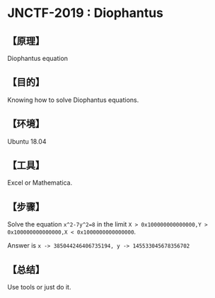 # JNCTF-2019 : Diophantus

## **【原理】**

Diophantus equation 

## **【目的】**

Knowing how to solve Diophantus equations.

## **【环境】**

Ubuntu 18.04

## **【工具】**

Excel or Mathematica.

## **【步骤】**

Solve the equation `x^2-7y^2=8` in the limit `X > 0x100000000000000,Y > 0x100000000000000,X < 0x1000000000000000`.

Answer is `x -> 385044246406735194, y -> 145533045678356702`

## **【总结】**

Use tools or just do it.